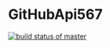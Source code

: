 # GitHubApi567
[![build status of master](https://travis-ci.org/Cretis/GitHubApi567.svg?branch=master)](https://https://travis-ci.org/Cretis/GitHubApi567)
